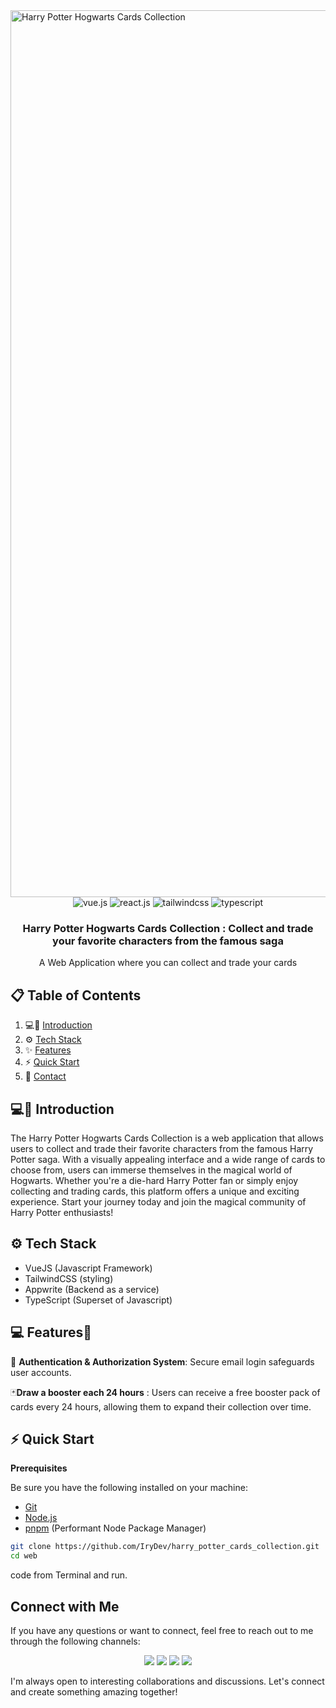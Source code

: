 <img width="1419" alt="Harry Potter Hogwarts Cards Collection" src="https://github.com/IryDev/IryDev/assets/86270481/030a6685-8c8c-48fa-8da4-2cf0ab7c019d">

<div align="center">
  <div>
  <img src="https://img.shields.io/badge/Vue%20js-35495E?style=for-the-badge&logo=vuedotjs&logoColor=4FC08D" alt="vue.js" />
    <img src="https://img.shields.io/badge/Appwrite-F02E65?style=for-the-badge&logo=Appwrite&logoColor=black" alt="react.js" />
    <img src="https://img.shields.io/badge/-Tailwind_CSS-black?style=for-the-badge&logoColor=white&logo=tailwindcss&color=06B6D4" alt="tailwindcss" />
    <img src="https://img.shields.io/badge/-Typescript-black?style=for-the-badge&logoColor=white&logo=typescript&color=3178C6" alt="typescript" />
  </div>
</div>

<h3 align="center">Harry Potter Hogwarts Cards Collection : Collect and trade your favorite characters from the famous saga</h3>

<div align="center">
     A Web Application where you can collect and trade your cards
</div>

## 📋 <a name="table">Table of Contents</a>

1. 💻📱 [Introduction](#introduction)
2. ⚙️ [Tech Stack](#tech-stack)
3. ✨ [Features](#features)
4. ⚡ [Quick Start](#quick-start)
5. 🔗 [Contact](#more)

## <a name="introduction">💻📱 Introduction</a>

The Harry Potter Hogwarts Cards Collection is a web application that allows users to collect and trade their favorite characters from the famous Harry Potter saga. With a visually appealing interface and a wide range of cards to choose from, users can immerse themselves in the magical world of Hogwarts. Whether you're a die-hard Harry Potter fan or simply enjoy collecting and trading cards, this platform offers a unique and exciting experience. Start your journey today and join the magical community of Harry Potter enthusiasts!

## <a name="tech-stack">⚙️ Tech Stack</a>

- VueJS (Javascript Framework)
- TailwindCSS (styling)
- Appwrite (Backend as a service)
- TypeScript (Superset of Javascript)

## <a name="features">💻 Features📱</a>

🦾 **Authentication & Authorization System**: Secure email login safeguards user accounts.

🃏**Draw a booster each 24 hours** : Users can receive a free booster pack of cards every 24 hours, allowing them to expand their collection over time.

## <a name="quick-start">⚡ Quick Start</a>

**Prerequisites**

Be sure you have the following installed on your machine:

- [Git](https://git-scm.com/)
- [Node.js](https://nodejs.org/en)
- [pnpm](https://www.pnpm.com/) (Performant Node Package Manager)

```bash
git clone https://github.com/IryDev/harry_potter_cards_collection.git
cd web
```

code from Terminal and run.

## <a name="contact">Connect with Me</a>

If you have any questions or want to connect, feel free to reach out to me through the following channels:

<div align="center">
<div>
<img src="https://img.shields.io/badge/Portfolio-255E63?style=for-the-badge&logo=About.me&logoColor=white" />
<img src="https://img.shields.io/badge/LinkedIn-0077B5?style=for-the-badge&logo=linkedin&logoColor=white" />
<img src="https://img.shields.io/badge/Microsoft_Outlook-0078D4?style=for-the-badge&logo=microsoft-outlook&logoColor=white" />
<img src="  https://img.shields.io/badge/Discord-5865F2?style=for-the-badge&logo=discord&logoColor=white" />
</div>
</div>

I'm always open to interesting collaborations and discussions. Let's connect and create something amazing together!
